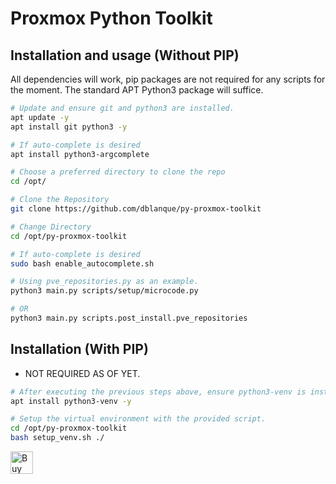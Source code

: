 # Proxmox Python Toolkit

## Installation and usage (Without PIP)
All dependencies will work, pip packages are not required for any scripts for the moment.
The standard APT Python3 package will suffice.

```bash
# Update and ensure git and python3 are installed.
apt update -y
apt install git python3 -y

# If auto-complete is desired
apt install python3-argcomplete

# Choose a preferred directory to clone the repo
cd /opt/

# Clone the Repository
git clone https://github.com/dblanque/py-proxmox-toolkit

# Change Directory
cd /opt/py-proxmox-toolkit

# If auto-complete is desired
sudo bash enable_autocomplete.sh

# Using pve_repositories.py as an example.
python3 main.py scripts/setup/microcode.py

# OR
python3 main.py scripts.post_install.pve_repositories
```

## Installation (With PIP)
- NOT REQUIRED AS OF YET.

```bash
# After executing the previous steps above, ensure python3-venv is installed.
apt install python3-venv -y

# Setup the virtual environment with the provided script.
cd /opt/py-proxmox-toolkit
bash setup_venv.sh ./
```

<a href='https://ko-fi.com/E1E2YQ4TG' target='_blank'><img height='36' style='border:0px;height:36px;' src='https://storage.ko-fi.com/cdn/kofi2.png?v=3' border='0' alt='Buy Me a Coffee at ko-fi.com' /></a>
